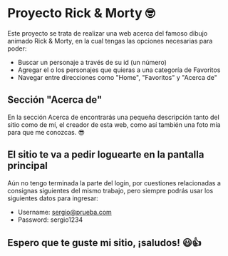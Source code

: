 # Proyecto Rick & Morty 🤓

Este proyecto se trata de realizar una web acerca del famoso dibujo animado Rick & Morty, en la cual tengas las opciones necesarias para poder:
- Buscar un personaje a través de su id (un número)
- Agregar el o los personajes que quieras a una categoría de Favoritos
- Navegar entre direcciones como "Home", "Favoritos" y "Acerca de"

## Sección "Acerca de"

En la sección Acerca de encontrarás una pequeña descripción tanto del sitio como de mí, el creador de esta web, como así también una foto mía para que me conozcas. 😎

## El sitio te va a pedir loguearte en la pantalla principal

Aún no tengo terminada la parte del login, por cuestiones relacionadas a consignas siguientes del mismo trabajo, pero siempre podrás usar los siguientes datos para ingresar:

- Username: sergio@prueba.com
- Password: sergio1234

## Espero que te guste mi sitio, ¡saludos! 😃👍
